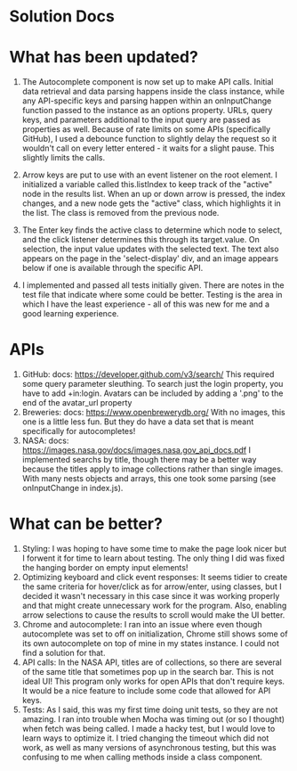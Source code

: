 # Solution Docs

<!-- You can include documentation, additional setup instructions, notes etc. here -->
# What has been updated?
1. The Autocomplete component is now set up to make API calls. Initial data retrieval and data parsing happens inside the class instance, while any API-specific keys and parsing happen within an onInputChange function passed to the instance as an options property. URLs, query keys, and parameters additional to the input query are passed as properties as well. Because of rate limits on some APIs (specifically GitHub), I used a debounce function to slightly delay the request so it wouldn't call on every letter entered - it waits for a slight pause. This slightly limits the calls.

2. Arrow keys are put to use with an event listener on the root element. I initialized a variable called this.listIndex to keep track of the "active" node in the results list. When an up or down arrow is pressed, the index changes, and a new node gets the "active" class, which highlights it in the list. The class is removed from the previous node.

3. The Enter key finds the active class to determine which node to select, and the click listener determines this through its target.value. On selection, the input value updates with the selected text. The text also appears on the page in the 'select-display' div, and an image appears below if one is available through the specific API.

4. I implemented and passed all tests initially given. There are notes in the test file that indicate where some could be better. Testing is the area in which I have the least experience - all of this was new for me and a good learning experience.

# APIs
1. GitHub:
    docs: https://developer.github.com/v3/search/
    This required some query parameter sleuthing. To search just the login property, you have to add +in:login. Avatars can be included by adding a '.png' to the end of the avatar_url property
2. Breweries:
    docs: https://www.openbrewerydb.org/
    With no images, this one is a little less fun. But they do have a data set that is meant specifically for autocompletes!
3. NASA:
    docs: https://images.nasa.gov/docs/images.nasa.gov_api_docs.pdf
    I implemented searchs by title, though there may be a better way because the titles apply to image collections rather than single images. With many nests objects and arrays, this one took some parsing (see onInputChange in index.js).

# What can be better?
1. Styling:
    I was hoping to have some time to make the page look nicer but I forwent it for time to learn about testing. The only thing I did was fixed the hanging border on empty input elements!
2. Optimizing keyboard and click event responses:
    It seems tidier to create the same criteria for hover/click as for arrow/enter, using classes, but I decided it wasn't necessary in this case since it was working properly and that might create unnecessary work for the program. Also, enabling arrow selections to cause the results to scroll would make the UI better.
3. Chrome and autocomplete:
    I ran into an issue where even though autocomplete was set to off on initialization, Chrome still shows some of its own autocomplete on top of mine in my states instance. I could not find a solution for that. 
3. API calls:
    In the NASA API, titles are of collections, so there are several of the same title that sometimes pop up in the search bar. This is not ideal UI!
    This program only works for open APIs that don't require keys. It would be a nice feature to include some code that allowed for API keys.
4. Tests:
    As I said, this was my first time doing unit tests, so they are not amazing. I ran into trouble when Mocha was timing out (or so I thought) when fetch was being called. I made a hacky test, but I would love to learn ways to optimize it. I tried changing the timeout which did not work, as well as many versions of asynchronous testing, but this was confusing to me when calling methods inside a class component.
